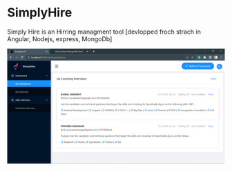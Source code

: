 # SimplyHire
Simply Hire is an Hirring managment tool [devlopped froch strach in Angular, Nodejs, express, MongoDb]

![Login](simplyhire-api/uploads/home.PNG) 